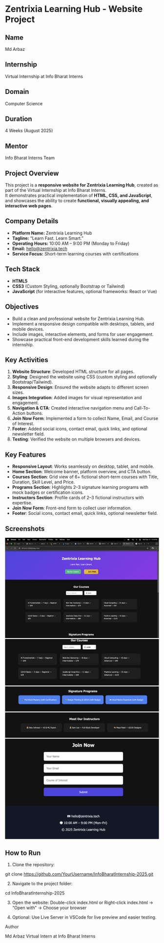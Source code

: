 # Zentrixia Learning Hub - Website Project

## Name
Md Arbaz  

## Internship
Virtual Internship at Info Bharat Interns  

## Domain
Computer Science  

## Duration
4 Weeks (August 2025)  

## Mentor
Info Bharat Interns Team  


## Project Overview
This project is a **responsive website for Zentrixia Learning Hub**, created as part of the Virtual Internship at Info Bharat Interns.  
It demonstrates practical implementation of **HTML, CSS, and JavaScript**, and showcases the ability to create **functional, visually appealing, and interactive web pages**.


## Company Details
- **Platform Name:** Zentrixia Learning Hub  
- **Tagline:** “Learn Fast. Learn Smart.”  
- **Operating Hours:** 10:00 AM – 9:00 PM (Monday to Friday)  
- **Email:** hello@zentrixia.tech  
- **Service Focus:** Short-term learning courses with certifications  


## Tech Stack
- **HTML5**  
- **CSS3** (Custom Styling, optionally Bootstrap or Tailwind)  
- **JavaScript** (for interactive features, optional frameworks: React or Vue)  


## Objectives
- Build a clean and professional website for Zentrixia Learning Hub.  
- Implement a responsive design compatible with desktops, tablets, and mobile devices.  
- Include images, interactive elements, and forms for user engagement.  
- Showcase practical front-end development skills learned during the internship.  


## Key Activities
1. **Website Structure**: Developed HTML structure for all pages.  
2. **Styling**: Designed the website using CSS (custom styling and optionally Bootstrap/Tailwind).  
3. **Responsive Design**: Ensured the website adapts to different screen sizes.  
4. **Images Integration**: Added images for visual representation and engagement.  
5. **Navigation & CTA**: Created interactive navigation menu and Call-To-Action buttons.  
6. **Join Now Form**: Implemented a form to collect Name, Email, and Course of Interest.  
7. **Footer**: Added social icons, contact email, quick links, and optional newsletter field.  
8. **Testing**: Verified the website on multiple browsers and devices.  


## Key Features
- **Responsive Layout**: Works seamlessly on desktop, tablet, and mobile.  
- **Home Section**: Welcome banner, platform overview, and CTA button.  
- **Courses Section**: Grid view of 6+ fictional short-term courses with Title, Duration, Skill Level, and Price.  
- **Programs Section**: Highlights 2–3 signature learning programs with mock badges or certification icons.  
- **Instructors Section**: Profile cards of 2–3 fictional instructors with expertise.  
- **Join Now Form**: Front-end form to collect user information.  
- **Footer**: Social icons, contact email, quick links, optional newsletter field.  

## Screenshots
![Homepage](images/homepage.png)
![Courses Page](images/courses.png)
![Programs Page](images/programs.png)
![Instructors Page](images/instructors.png)
![Join Now Form](images/joinnow.png)


## How to Run
1. Clone the repository:  

git clone https://github.com/YourUsername/InfoBharatInternship-2025.git

2. Navigate to the project folder:

cd InfoBharatInternship-2025

3. Open the website:
Double-click index.html or
Right-click index.html → “Open with” → Choose your browser

4. Optional:
Use Live Server in VSCode for live preview and easier testing.


Author

Md Arbaz
Virtual Intern at Info Bharat Interns


